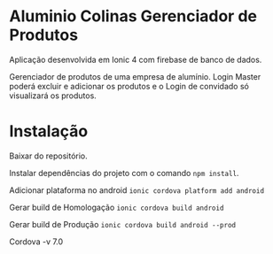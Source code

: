 # Aluminio Colinas Gerenciador de Produtos

Aplicação desenvolvida em Ionic 4 com firebase de banco de dados.

Gerenciador de produtos de uma empresa de alumínio.
Login Master poderá excluir e adicionar os produtos e o Login de convidado só visualizará os produtos.

# Instalação

Baixar do repositório.

  Instalar dependências do projeto com o comando `npm install`.
  
  Adicionar plataforma no android `ionic cordova platform add android`
  
  Gerar build de Homologação `ionic cordova build android`
  
  Gerar build de Produção `ionic cordova build android --prod`
  
  Cordova -v 7.0

